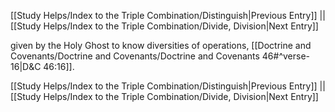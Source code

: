 [[Study Helps/Index to the Triple Combination/Distinguish|Previous Entry]]  ||  [[Study Helps/Index to the Triple Combination/Divide, Division|Next Entry]]

 given by the Holy Ghost to know diversities of operations, [[Doctrine and Covenants/Doctrine and Covenants/Doctrine and Covenants 46#^verse-16|D&C 46:16]].

[[Study Helps/Index to the Triple Combination/Distinguish|Previous Entry]]  ||  [[Study Helps/Index to the Triple Combination/Divide, Division|Next Entry]]